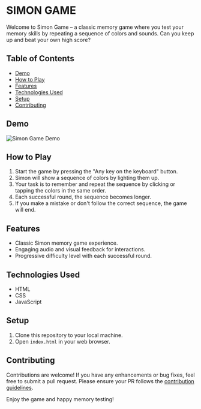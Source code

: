 # SIMON GAME
Welcome to Simon Game – a classic memory game where you test your memory skills by repeating a sequence of colors and sounds. Can you keep up and beat your own high score?

## Table of Contents

- [Demo](#demo)
- [How to Play](#how-to-play)
- [Features](#features)
- [Technologies Used](#technologies-used)
- [Setup](#setup)
- [Contributing](#contributing)

## Demo

![Simon Game Demo](demo.gif)

## How to Play

1. Start the game by pressing the "Any key on the keyboard" button.
2. Simon will show a sequence of colors by lighting them up.
3. Your task is to remember and repeat the sequence by clicking or tapping the colors in the same order.
4. Each successful round, the sequence becomes longer.
5. If you make a mistake or don't follow the correct sequence, the game will end.

## Features

- Classic Simon memory game experience.
- Engaging audio and visual feedback for interactions.
- Progressive difficulty level with each successful round.

## Technologies Used

- HTML
- CSS
- JavaScript

## Setup

1. Clone this repository to your local machine.
2. Open `index.html` in your web browser.

## Contributing

Contributions are welcome! If you have any enhancements or bug fixes, feel free to submit a pull request. Please ensure your PR follows the [contribution guidelines](CONTRIBUTING.md).

Enjoy the game and happy memory testing!
